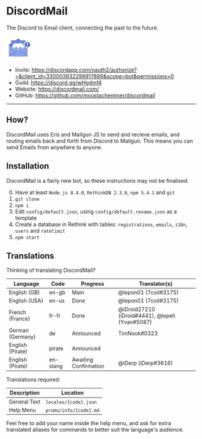 # DiscordMail
The Discord to Email client, connecting the past to the future.

![Discord Mail](server/static/img/favicon.png)

- Invite: https://discordapp.com/oauth2/authorize?=&client_id=330003632298917889&scope=bot&permissions=0
- Guild: https://discord.gg/wHgdmf4
- Website: https://discordmail.com/
- GitHub: https://github.com/moustacheminer/discordmail

---

## How?
DiscordMail uses Eris and Mailgun JS to send and recieve emails, and routing emails back and forth from Discord to Mailgun. This means you can send Emails from anywhere to anyone.

## Installation
DiscordMail is a fairly new bot, so these instructions may not be finalised.

0. Have at least `Node.js 8.4.0`, `RethinkDB 2.3.6`, `npm 5.4.1` and `git`
1. `git clone`
2. `npm i`
3. Edit `config/default.json`, using `config/default.rename.json` as a template
4. Create a database in Rethink with tables: `registrations`, `emails`, `i18n`, `users` and `ratelimit`
5. `npm start`

## Translations

Thinking of translating DiscordMail?

Language         | Code   | Progress  | Translator(s)
---------------- | ------ | --------- | --------------------------
English (GB)     | en-gb  | Main      | @lepon01 (7coil#3175)
English (USA)    | en-us  | Done      | @lepon01 (7coil#3175)
French (France)  | fr-fr  | Done      | @iDroid27210 (iDroid#4441), @lepeli (Yvan#5087)
German (Germany) | de     | Announced | TimNook#0323
English (Pirate) | pirate | Announced |
English (Pirate) | en-slang | Awaiting Confirmation | @iDerp (iDerp#3616)

Translations required:

Description  | Location
------------ | ----------------------
General Text | `locales/{code}.json`
Help Menu    | `promo/info/{code}.md`

Feel free to add your name inside the help menu, and ask for extra translated aliases for commands to better suit the language's audience.
